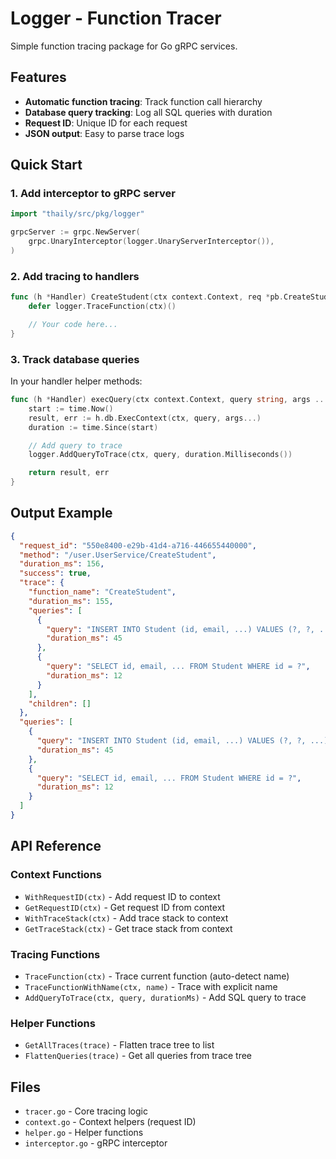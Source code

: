 # Logger - Function Tracer

Simple function tracing package for Go gRPC services.

## Features

- **Automatic function tracing**: Track function call hierarchy
- **Database query tracking**: Log all SQL queries with duration
- **Request ID**: Unique ID for each request
- **JSON output**: Easy to parse trace logs

## Quick Start

### 1. Add interceptor to gRPC server

```go
import "thaily/src/pkg/logger"

grpcServer := grpc.NewServer(
    grpc.UnaryInterceptor(logger.UnaryServerInterceptor()),
)
```

### 2. Add tracing to handlers

```go
func (h *Handler) CreateStudent(ctx context.Context, req *pb.CreateStudentRequest) (*pb.CreateStudentResponse, error) {
    defer logger.TraceFunction(ctx)()

    // Your code here...
}
```

### 3. Track database queries

In your handler helper methods:

```go
func (h *Handler) execQuery(ctx context.Context, query string, args ...interface{}) (sql.Result, error) {
    start := time.Now()
    result, err := h.db.ExecContext(ctx, query, args...)
    duration := time.Since(start)

    // Add query to trace
    logger.AddQueryToTrace(ctx, query, duration.Milliseconds())

    return result, err
}
```

## Output Example

```json
{
  "request_id": "550e8400-e29b-41d4-a716-446655440000",
  "method": "/user.UserService/CreateStudent",
  "duration_ms": 156,
  "success": true,
  "trace": {
    "function_name": "CreateStudent",
    "duration_ms": 155,
    "queries": [
      {
        "query": "INSERT INTO Student (id, email, ...) VALUES (?, ?, ...)",
        "duration_ms": 45
      },
      {
        "query": "SELECT id, email, ... FROM Student WHERE id = ?",
        "duration_ms": 12
      }
    ],
    "children": []
  },
  "queries": [
    {
      "query": "INSERT INTO Student (id, email, ...) VALUES (?, ?, ...)",
      "duration_ms": 45
    },
    {
      "query": "SELECT id, email, ... FROM Student WHERE id = ?",
      "duration_ms": 12
    }
  ]
}
```

## API Reference

### Context Functions

- `WithRequestID(ctx)` - Add request ID to context
- `GetRequestID(ctx)` - Get request ID from context
- `WithTraceStack(ctx)` - Add trace stack to context
- `GetTraceStack(ctx)` - Get trace stack from context

### Tracing Functions

- `TraceFunction(ctx)` - Trace current function (auto-detect name)
- `TraceFunctionWithName(ctx, name)` - Trace with explicit name
- `AddQueryToTrace(ctx, query, durationMs)` - Add SQL query to trace

### Helper Functions

- `GetAllTraces(trace)` - Flatten trace tree to list
- `FlattenQueries(trace)` - Get all queries from trace tree

## Files

- `tracer.go` - Core tracing logic
- `context.go` - Context helpers (request ID)
- `helper.go` - Helper functions
- `interceptor.go` - gRPC interceptor

